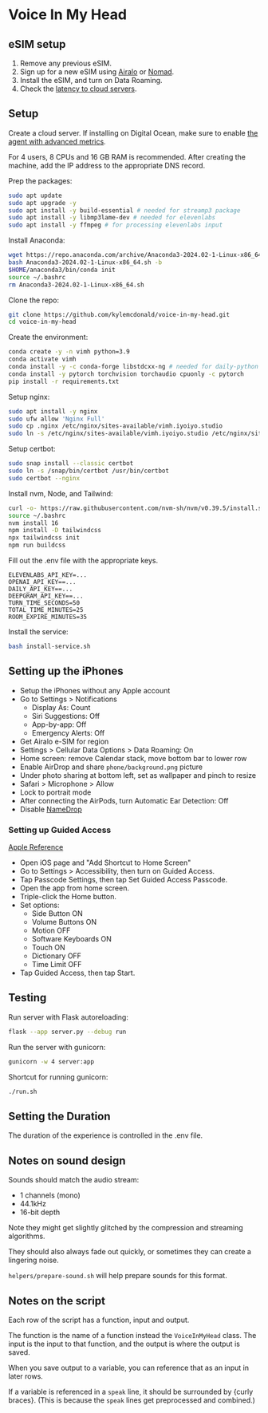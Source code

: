 # Voice In My Head

## eSIM setup

1. Remove any previous eSIM.
2. Sign up for a new eSIM using [Airalo](https://airalo.com/) or [Nomad](https://www.getnomad.app/).
3. Install the eSIM, and turn on Data Roaming.
4. Check the [latency to cloud servers](https://cloudpingtest.com/digital_ocean).

## Setup

Create a cloud server. If installing on Digital Ocean, make sure to enable [the agent with advanced metrics](https://docs.digitalocean.com/products/monitoring/how-to/install-agent/).

For 4 users, 8 CPUs and 16 GB RAM is recommended. After creating the machine, add the IP address to the appropriate DNS record.

Prep the packages:

```sh
sudo apt update
sudo apt upgrade -y
sudo apt install -y build-essential # needed for streamp3 package
sudo apt install -y libmp3lame-dev # needed for elevenlabs
sudo apt install -y ffmpeg # for processing elevenlabs input
```

Install Anaconda:

```sh
wget https://repo.anaconda.com/archive/Anaconda3-2024.02-1-Linux-x86_64.sh
bash Anaconda3-2024.02-1-Linux-x86_64.sh -b
$HOME/anaconda3/bin/conda init
source ~/.bashrc
rm Anaconda3-2024.02-1-Linux-x86_64.sh
```

Clone the repo:

```sh
git clone https://github.com/kylemcdonald/voice-in-my-head.git
cd voice-in-my-head
```

Create the environment:

```sh
conda create -y -n vimh python=3.9
conda activate vimh
conda install -y -c conda-forge libstdcxx-ng # needed for daily-python
conda install -y pytorch torchvision torchaudio cpuonly -c pytorch
pip install -r requirements.txt
```

Setup nginx:

```sh
sudo apt install -y nginx
sudo ufw allow 'Nginx Full'
sudo cp .nginx /etc/nginx/sites-available/vimh.iyoiyo.studio
sudo ln -s /etc/nginx/sites-available/vimh.iyoiyo.studio /etc/nginx/sites-enabled/
```

Setup certbot:

```sh
sudo snap install --classic certbot
sudo ln -s /snap/bin/certbot /usr/bin/certbot
sudo certbot --nginx
```

Install nvm, Node, and Tailwind:

```sh
curl -o- https://raw.githubusercontent.com/nvm-sh/nvm/v0.39.5/install.sh | bash
source ~/.bashrc
nvm install 16
npm install -D tailwindcss
npx tailwindcss init
npm run buildcss
```

Fill out the .env file with the appropriate keys.

```
ELEVENLABS_API_KEY=...
OPENAI_API_KEY==...
DAILY_API_KEY==...
DEEPGRAM_API_KEY==...
TURN_TIME_SECONDS=50
TOTAL_TIME_MINUTES=25
ROOM_EXPIRE_MINUTES=35
```

Install the service:

```sh
bash install-service.sh
```

## Setting up the iPhones

* Setup the iPhones without any Apple account
* Go to Settings > Notifications
    * Display As: Count
    * Siri Suggestions: Off
    * App-by-app: Off
    * Emergency Alerts: Off
* Get Airalo e-SIM for region
* Settings > Cellular Data Options > Data Roaming: On
* Home screen: remove Calendar stack, move bottom bar to lower row
* Enable AirDrop and share `phone/background.png` picture
* Under photo sharing at bottom left, set as wallpaper and pinch to resize
* Safari > Microphone > Allow
* Lock to portrait mode
* After connecting the AirPods, turn Automatic Ear Detection: Off
* Disable [NameDrop](https://support.apple.com/guide/personal-safety/secure-airdrop-and-namedrop-ips7d84d2cdc/)

### Setting up Guided Access

[Apple Reference](https://support.apple.com/en-us/HT202612)

* Open iOS page and "Add Shortcut to Home Screen"
* Go to Settings > Accessibility, then turn on Guided Access.
* Tap Passcode Settings, then tap Set Guided Access Passcode.
* Open the app from home screen.
* Triple-click the Home button.
* Set options:
    * Side Button ON
    * Volume Buttons ON
    * Motion OFF
    * Software Keyboards ON
    * Touch ON
    * Dictionary OFF
    * Time Limit OFF
* Tap Guided Access, then tap Start.

## Testing

Run server with Flask autoreloading:

```sh
flask --app server.py --debug run
```

Run the server with gunicorn:

```sh
gunicorn -w 4 server:app
```

Shortcut for running gunicorn:

```sh
./run.sh
```

## Setting the Duration

The duration of the experience is controlled in the .env file.

## Notes on sound design

Sounds should match the audio stream:

* 1 channels (mono)
* 44.1kHz
* 16-bit depth

Note they might get slightly glitched by the compression and streaming algorithms.

They should also always fade out quickly, or sometimes they can create a lingering noise.

`helpers/prepare-sound.sh` will help prepare sounds for this format.

## Notes on the script

Each row of the script has a function, input and output.

The function is the name of a function instead the `VoiceInMyHead` class. The input is the input to that function, and the output is where the output is saved.

When you save output to a variable, you can reference that as an input in later rows.

If a variable is referenced in a `speak` line, it should be surrounded by {curly braces}. (This is because the `speak` lines get preprocessed and combined.)
